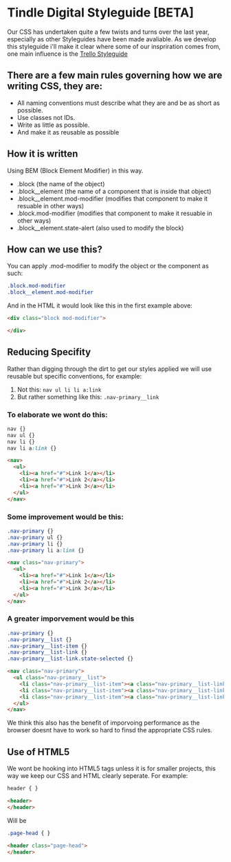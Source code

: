 # Tindle Digital Styleguide [BETA]

Our CSS has undertaken quite a few twists and turns over the last year, especially as other Styleguides have been made avaliable. As we develop this styleguide i'll make it clear where some of our inspriration comes from, one main influence is the [Trello Styleguide](https://gist.github.com/bobbygrace/9e961e8982f42eb91b80#file-trello-css-guide-mdllo!)

## There are a few main rules governing how we are writing CSS, they are:

* All naming conventions must describe what they are and be as short as possible.
* Use classes not IDs.
* Write as little as possible.
* And make it as reusable as possible

## How it is written

Using BEM (Block Element Modifier) in this way.

* .block (the name of the object)
* .block__element (the name of a component that is inside that object)
* .block__element.mod-modifier (modifies that component to make it resuable in other ways)
* .block.mod-modifier (modifies that component to make it resuable in other ways)
* .block__element.state-alert (also used to modify the block)

## How can we use this?

You can apply .mod-modifier to modify the object or the component as such:
```css
.block.mod-modifier
.block__element.mod-modifier
```

And in the HTML it would look like this in the first example above:

```html
<div class="block mod-modifier">

</div>
```

## Reducing Specifity

Rather than digging through the dirt to get our styles applied we will use reusable but specific conventions, for example:

1. Not this: `nav ul li li a:link`
2. But rather something like this: `.nav-primary__link`

### To elaborate we wont do this:

```css
nav {}
nav ul {}
nav li {}
nav li a:link {}
```

```html
<nav>
  <ul>
    <li><a href="#">Link 1</a></li>
    <li><a href="#">Link 2</a></li>
    <li><a href="#">Link 3</a></li>
  </ul>
</nav>
```

### Some improvement would be this:

```css
.nav-primary {}
.nav-primary ul {}
.nav-primary li {}
.nav-primary li a:link {}
```

```html
<nav class="nav-primary">
  <ul>
    <li><a href="#">Link 1</a></li>
    <li><a href="#">Link 2</a></li>
    <li><a href="#">Link 3</a></li>
  </ul>
</nav>
```

### A greater imporvement would be this

```css
.nav-primary {}
.nav-primary__list {}
.nav-primary__list-item {}
.nav-primary__list-link {}
.nav-primary__list-link.state-selected {}
```

```html
<nav class="nav-primary">
  <ul class="nav-primary__list">
    <li class="nav-primary__list-item"><a class="nav-primary__list-link state-selected" href="#">Link 1</a></li>
    <li class="nav-primary__list-item"><a class="nav-primary__list-link" href="#">Link 2</a></li>
    <li class="nav-primary__list-item"><a class="nav-primary__list-link" href="#">Link 3</a></li>
  </ul>
</nav>
```

We think this also has the benefit of imporvoing performance as the browser doesnt have to work so hard to finsd the appropriate CSS rules.

## Use of HTML5

We wont be hooking into HTML5 tags unless it is for smaller projects, this way we keep our CSS and HTML clearly seperate. For example:

```css
header { }
```

```html
<header>
</header>
```

Will be

```css
.page-head { }
```

```html
<header class="page-head">
</header>
```
